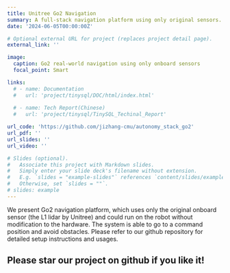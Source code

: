 ```yaml
---
title: Unitree Go2 Navigation
summary: A full-stack navigation platform using only original sensors.
date: '2024-06-05T00:00:00Z'

# Optional external URL for project (replaces project detail page).
external_link: ''

image:
  caption: Go2 real-world navigation using only onboard sensors
  focal_point: Smart

links:
  # - name: Documentation
  #   url: 'project/tinysql/DOC/html/index.html'
  
  # - name: Tech Report(Chinese)
  #   url: 'project/tinysql/TinySQL_Techinal_Report'

url_code: 'https://github.com/jizhang-cmu/autonomy_stack_go2'
url_pdf: ''
url_slides: ''
url_video: ''

# Slides (optional).
#   Associate this project with Markdown slides.
#   Simply enter your slide deck's filename without extension.
#   E.g. `slides = "example-slides"` references `content/slides/example-slides.md`.
#   Otherwise, set `slides = ""`.
# slides: example
---
```


We present Go2 navigation platform, which uses only the original onboard sensor (the L1 lidar by Unitree) and could run on the robot without modification to the hardware. The system is able to go to a command position and avoid obstacles. Please refer to our github repository for detailed setup instructions and usages. 

## Please star our project on github if you like it!

